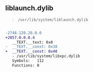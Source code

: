 ## liblaunch.dylib

> `/usr/lib/system/liblaunch.dylib`

```diff

-2748.120.20.0.0
+2857.0.0.0.4
   __TEXT.__text: 0x0
-  __TEXT.__const: 0x38
+  __TEXT.__const: 0x40
   - /usr/lib/system/libxpc.dylib
   Symbols:   112
   Functions: 0

```
